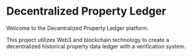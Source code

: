 # Decentralized Property Ledger

Welcome to the Decentralized Property Ledger platform. 

This project utilizes Web3 and blockchain technology to create a decentralized historical property data ledger with a verification system.